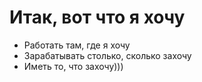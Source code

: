 # Итак, вот что я хочу

* Работать там, где я хочу
* Зарабатывать столько, сколько захочу
* Иметь то, что захочу)))


